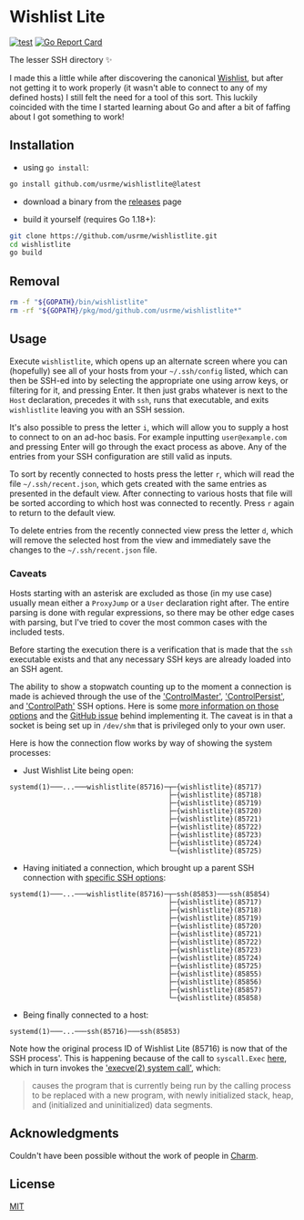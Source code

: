 # Wishlist Lite

[![test](https://github.com/usrme/wishlistlite/actions/workflows/test.yml/badge.svg)](https://github.com/usrme/wishlistlite/actions/workflows/test.yml)
[![Go Report Card](https://goreportcard.com/badge/github.com/usrme/wishlistlite)](https://goreportcard.com/report/github.com/usrme/wishlistlite)

The lesser SSH directory ✨

I made this a little while after discovering the canonical [Wishlist](https://github.com/charmbracelet/wishlist), but after not getting it to work properly (it wasn't able to connect to any of my defined hosts) I still felt the need for a tool of this sort. This luckily coincided with the time I started learning about Go and after a bit of faffing about I got something to work!

## Installation

- using `go install`:

```bash
go install github.com/usrme/wishlistlite@latest
```

- download a binary from the [releases](https://github.com/usrme/wishlistlite/releases) page

- build it yourself (requires Go 1.18+):

```bash
git clone https://github.com/usrme/wishlistlite.git
cd wishlistlite
go build
```

## Removal

```bash
rm -f "${GOPATH}/bin/wishlistlite"
rm -rf "${GOPATH}/pkg/mod/github.com/usrme/wishlistlite*"
```

## Usage

Execute `wishlistlite`, which opens up an alternate screen where you can (hopefully) see all of your hosts from your `~/.ssh/config` listed, which can then be SSH-ed into by selecting the appropriate one using arrow keys, or filtering for it, and pressing Enter. It then just grabs whatever is next to the `Host` declaration, precedes it with `ssh`, runs that executable, and exits `wishlistlite` leaving you with an SSH session.

It's also possible to press the letter `i`, which will allow you to supply a host to connect to on an ad-hoc basis. For example inputting `user@example.com` and pressing Enter will go through the exact process as above. Any of the entries from your SSH configuration are still valid as inputs.

To sort by recently connected to hosts press the letter `r`, which will read the file `~/.ssh/recent.json`, which gets created with the same entries as presented in the default view. After connecting to various hosts that file will be sorted according to which host was connected to recently. Press `r` again to return to the default view.

To delete entries from the recently connected view press the letter `d`, which will remove the selected host from the view and immediately save the changes to the `~/.ssh/recent.json` file.

### Caveats

Hosts starting with an asterisk are excluded as those (in my use case) usually mean either a `ProxyJump` or a `User` declaration right after. The entire parsing is done with regular expressions, so there may be other edge cases with parsing, but I've tried to cover the most common cases with the included tests.

Before starting the execution there is a verification that is made that the `ssh` executable exists and that any necessary SSH keys are already loaded into an SSH agent.

The ability to show a stopwatch counting up to the moment a connection is made is achieved through the use of the ['ControlMaster'](https://www.mankier.com/5/ssh_config#ControlMaster), ['ControlPersist'](https://www.mankier.com/5/ssh_config#ControlPersist), and ['ControlPath'](https://www.mankier.com/5/ssh_config#ControlPath) SSH options. Here is some [more information on those options](https://usrme.xyz/tils/that-ssh-allows-for-connection-sharing/) and the [GitHub issue](https://github.com/usrme/wishlistlite/issues/8) behind implementing it. The caveat is in that a socket is being set up in `/dev/shm` that is privileged only to your own user.

Here is how the connection flow works by way of showing the system processes:

* Just Wishlist Lite being open:

```text
systemd(1)───...───wishlistlite(85716)─┬─{wishlistlite}(85717)
                                       ├─{wishlistlite}(85718)
                                       ├─{wishlistlite}(85719)
                                       ├─{wishlistlite}(85720)
                                       ├─{wishlistlite}(85721)
                                       ├─{wishlistlite}(85722)
                                       ├─{wishlistlite}(85723)
                                       ├─{wishlistlite}(85724)
                                       └─{wishlistlite}(85725)
```

* Having initiated a connection, which brought up a parent SSH connection with [specific SSH options](https://github.com/usrme/wishlistlite/blob/146a247cb3fea212b900a8b296e978974a9fb454/main.go#L20):

```text
systemd(1)───...───wishlistlite(85716)─┬─ssh(85853)───ssh(85854)
                                       ├─{wishlistlite}(85717)
                                       ├─{wishlistlite}(85718)
                                       ├─{wishlistlite}(85719)
                                       ├─{wishlistlite}(85720)
                                       ├─{wishlistlite}(85721)
                                       ├─{wishlistlite}(85722)
                                       ├─{wishlistlite}(85723)
                                       ├─{wishlistlite}(85724)
                                       ├─{wishlistlite}(85725)
                                       ├─{wishlistlite}(85855)
                                       ├─{wishlistlite}(85856)
                                       ├─{wishlistlite}(85857)
                                       └─{wishlistlite}(85858)
```

* Being finally connected to a host:

```text
systemd(1)───...───ssh(85716)───ssh(85853)
```

Note how the original process ID of Wishlist Lite (85716) is now that of the SSH process'. This is happening because of the call to `syscall.Exec` [here](https://github.com/usrme/wishlistlite/blob/146a247cb3fea212b900a8b296e978974a9fb454/main.go#L69), which in turn invokes the ['execve(2) system call'](https://www.mankier.com/2/execve), which:

> causes the program that is currently being run by the calling process to be replaced with a new program, with newly initialized stack, heap, and (initialized and uninitialized) data segments.

## Acknowledgments

Couldn't have been possible without the work of people in [Charm](https://github.com/charmbracelet).

## License

[MIT](/LICENSE)
